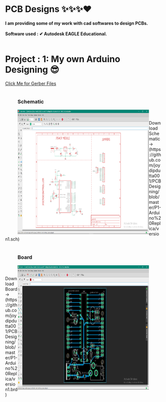 # PCB Designs ✨✨✨❤
**I am providing some of my work with cad softwares to design PCBs.**
<br></br>
**Software used : ✔ Autodesk EAGLE Educational.**
<br></br>

# Project : 1: My own Arduino Designing 😎
[Click Me for Gerber Files](https://github.com/joydipdutta001/PCBDesigning/tree/master/P1-Arduino%20Replica/version1_2020-08-09)
<br></br>
<figure>
    <h3>Schematic</h3>
    <img align='left' src="https://github.com/joydipdutta001/PCBDesigning/blob/master/ScreenShots/Screenshot%20(117).png" width='1000' height='400'>
</figure>
<br></br>
    Download Schematic -> (https://github.com/joydipdutta001/PCBDesigning/blob/master/P1-Arduino%20Replica/version1.sch)
<br></br>
<figure>
    <h3>Board</h3>
    <img align='right' src="https://github.com/joydipdutta001/PCBDesigning/blob/master/ScreenShots/Screenshot%20(116).png" width='1000' height='400'>
</figure>
<br></br>
     Download Board -> (https://github.com/joydipdutta001/PCBDesigning/blob/master/P1-Arduino%20Replica/version1.brd)
<br></br>


